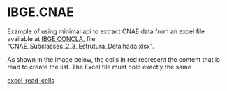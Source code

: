 # IBGE.CNAE

Example of using minimal api to extract CNAE data from an excel file available at [IBGE CONCLA](https://concla.ibge.gov.br/classificacoes/download-concla.html), file "CNAE_Subclasses_2_3_Estrutura_Detalhada.xlsx".

As shown in the image below, the cells in red represent the content that is read to create the list. The Excel file must hold exactly the same

[excel-read-cells](/Docs/Images/excel-read-cells.png)